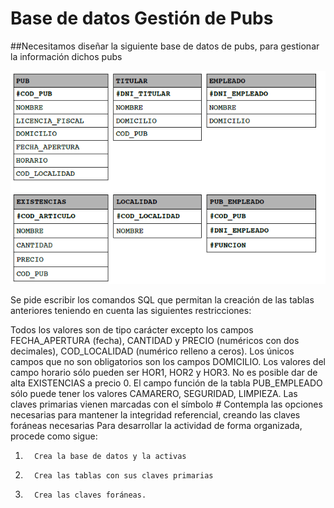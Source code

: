 # Base de datos Gestión de Pubs

##Necesitamos diseñar la siguiente base de datos de pubs, para gestionar la información dichos pubs

![Imagen de la base de datos](https://github.com/Blayneraptor/BBDD_SQL/blob/main/DDL/DDL_GESTION_PUBS/DDLPUBS.png)


Se pide escribir los comandos SQL que permitan la creación de las tablas anteriores teniendo en cuenta las siguientes restricciones:

Todos los valores son de tipo carácter excepto los campos FECHA_APERTURA (fecha), CANTIDAD y PRECIO (numéricos con dos decimales), COD_LOCALIDAD (numérico relleno a ceros).
Los únicos campos que no son obligatorios son los campos DOMICILIO.
Los valores del campo horario sólo pueden ser HOR1, HOR2 y HOR3.
No es posible dar de alta EXISTENCIAS a precio 0.
El campo función de la tabla PUB_EMPLEADO sólo puede tener los valores CAMARERO, SEGURIDAD, LIMPIEZA.
Las claves primarias vienen marcadas con el símbolo #
Contempla las opciones necesarias para mantener la integridad referencial, creando las claves foráneas necesarias
Para desarrollar la actividad de forma organizada, procede como sigue:

1.       Crea la base de datos y la activas

2.       Crea las tablas con sus claves primarias

3.       Crea las claves foráneas.

